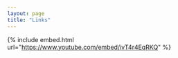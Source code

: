 ```yaml
---
layout: page
title: "Links"
---
```


{% include embed.html url="https://www.youtube.com/embed/ivT4r4EqRKQ" %}
